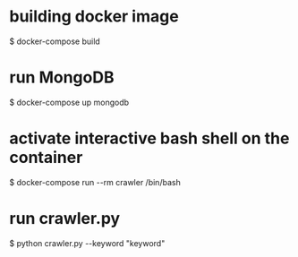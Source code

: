 # building docker image
$ docker-compose build
# run MongoDB
$ docker-compose up mongodb
# activate interactive bash shell on the container
$ docker-compose run --rm crawler /bin/bash
# run crawler.py
$ python crawler.py --keyword "keyword"